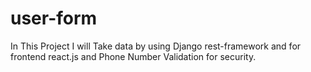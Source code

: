 # user-form
In This Project I will Take data by using Django rest-framework and for frontend react.js and Phone Number Validation for security.
